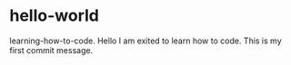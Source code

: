 # hello-world
learning-how-to-code.
Hello I am exited to learn how to code. This is my first commit message. 
